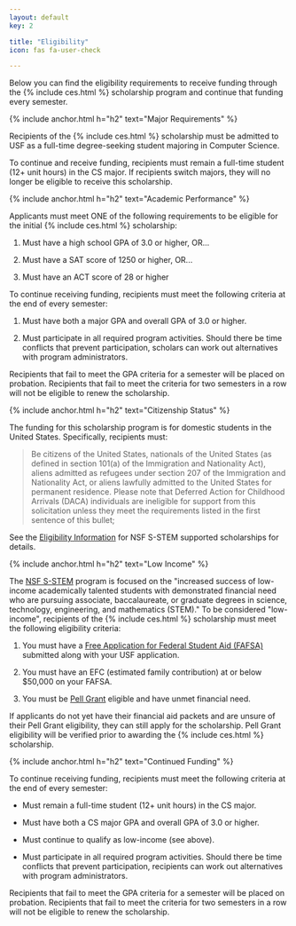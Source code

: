 ```yaml
---
layout: default
key: 2

title: "Eligibility"
icon: fas fa-user-check

---
```


<!--
<article class="message is-link">
  <div class="message-body">
    <i class="fad fa-info-circle"></i>
    Questions? Join us for a live Q&A webinar on Mon March 30 or April 6th between 5:00pm and 7:00pm PT. <a href="https://usfca.zoom.us/webinar/register/WN_a2YXki29R864Mz9gZjm49w">Register now!</a>
  </div>
</article>
-->

Below you can find the eligibility requirements to receive funding through the {% include ces.html %} scholarship program and continue that funding every semester.

{% include anchor.html h="h2" text="Major Requirements" %}

Recipients of the {% include ces.html %} scholarship must be admitted to USF as a full-time degree-seeking student majoring in Computer Science.

To continue and receive funding, recipients must remain a full-time student (12+ unit hours) in the CS major. If recipients switch majors, they will no longer be eligible to receive this scholarship.

{% include anchor.html h="h2" text="Academic Performance" %}

Applicants must meet ONE of the following requirements to be eligible for the initial {% include ces.html %} scholarship:

  1. Must have a high school GPA of 3.0 or higher, OR...

  2. Must have a SAT score of 1250 or higher, OR...

  3. Must have an ACT score of 28 or higher

To continue receiving funding, recipients must meet the following criteria at the end of every semester:

  1. Must have both a major GPA and overall GPA of 3.0 or higher.

  2. Must participate in all required program activities. Should there be time conflicts that prevent participation, scholars can work out alternatives with program administrators.

Recipients that fail to meet the GPA criteria for a semester will be placed on probation. Recipients that fail to meet the criteria for two semesters in a row will not be eligible to renew the scholarship.

{% include anchor.html h="h2" text="Citizenship Status" %}

The funding for this scholarship program is for domestic students in the United States. Specifically, recipients must:

> Be citizens of the United States, nationals of the United States (as defined in section 101(a) of the Immigration and Nationality Act), aliens admitted as refugees under section 207 of the Immigration and Nationality Act, or aliens lawfully admitted to the United States for permanent residence. Please note that Deferred Action for Childhood Arrivals (DACA) individuals are ineligible for support from this solicitation unless they meet the requirements listed in the first sentence of this bullet;

See the [Eligibility Information](https://www.nsf.gov/pubs/2017/nsf17527/nsf17527.htm#elig) for NSF S-STEM supported scholarships for details.

{% include anchor.html h="h2" text="Low Income" %}

The [NSF S-STEM](https://www.nsf.gov/funding/pgm_summ.jsp?pims_id=5257) program is focused on the "increased success of low-income academically talented students with demonstrated financial need who are pursuing associate, baccalaureate, or graduate degrees in science, technology, engineering, and mathematics (STEM)." To be considered "low-income", recipients of the {% include ces.html %} scholarship must meet the following eligibility criteria:

  1. You must have a [Free Application for Federal Student Aid (FAFSA)](https://studentaid.gov/h/apply-for-aid/fafsa) submitted along with your USF application.

  2. You must have an EFC (estimated family contribution) at or below $50,000 on your FAFSA.

  3. You must be [Pell Grant](https://www2.ed.gov/programs/fpg/index.html) eligible and have unmet financial need.

If applicants do not yet have their financial aid packets and are unsure of their Pell Grant eligibility, they can still apply for the scholarship. Pell Grant eligibility will be verified prior to awarding the {% include ces.html %} scholarship.

{% include anchor.html h="h2" text="Continued Funding" %}

To continue receiving funding, recipients must meet the following criteria at the end of every semester:

  - Must remain a full-time student (12+ unit hours) in the CS major.

  - Must have both a CS major GPA and overall GPA of 3.0 or higher.

  - Must continue to qualify as low-income (see above).

  - Must participate in all required program activities. Should there be time conflicts that prevent participation, recipients can work out alternatives with program administrators.

Recipients that fail to meet the GPA criteria for a semester will be placed on probation. Recipients that fail to meet the criteria for two semesters in a row will not be eligible to renew the scholarship.
